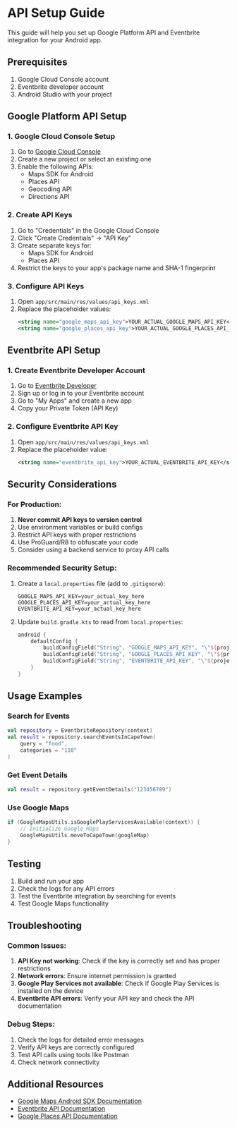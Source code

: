 # API Setup Guide

This guide will help you set up Google Platform API and Eventbrite integration for your Android app.

## Prerequisites

1. Google Cloud Console account
2. Eventbrite developer account
3. Android Studio with your project

## Google Platform API Setup

### 1. Google Cloud Console Setup

1. Go to [Google Cloud Console](https://console.cloud.google.com/)
2. Create a new project or select an existing one
3. Enable the following APIs:
   - Maps SDK for Android
   - Places API
   - Geocoding API
   - Directions API

### 2. Create API Keys

1. Go to "Credentials" in the Google Cloud Console
2. Click "Create Credentials" → "API Key"
3. Create separate keys for:
   - Maps SDK for Android
   - Places API
4. Restrict the keys to your app's package name and SHA-1 fingerprint

### 3. Configure API Keys

1. Open `app/src/main/res/values/api_keys.xml`
2. Replace the placeholder values:
   ```xml
   <string name="google_maps_api_key">YOUR_ACTUAL_GOOGLE_MAPS_API_KEY</string>
   <string name="google_places_api_key">YOUR_ACTUAL_GOOGLE_PLACES_API_KEY</string>
   ```

## Eventbrite API Setup

### 1. Create Eventbrite Developer Account

1. Go to [Eventbrite Developer](https://www.eventbrite.com/platform/api-keys/)
2. Sign up or log in to your Eventbrite account
3. Go to "My Apps" and create a new app
4. Copy your Private Token (API Key)

### 2. Configure Eventbrite API Key

1. Open `app/src/main/res/values/api_keys.xml`
2. Replace the placeholder value:
   ```xml
   <string name="eventbrite_api_key">YOUR_ACTUAL_EVENTBRITE_API_KEY</string>
   ```

## Security Considerations

### For Production:

1. **Never commit API keys to version control**
2. Use environment variables or build configs
3. Restrict API keys with proper restrictions
4. Use ProGuard/R8 to obfuscate your code
5. Consider using a backend service to proxy API calls

### Recommended Security Setup:

1. Create a `local.properties` file (add to `.gitignore`):
   ```properties
   GOOGLE_MAPS_API_KEY=your_actual_key_here
   GOOGLE_PLACES_API_KEY=your_actual_key_here
   EVENTBRITE_API_KEY=your_actual_key_here
   ```

2. Update `build.gradle.kts` to read from `local.properties`:
   ```kotlin
   android {
       defaultConfig {
           buildConfigField("String", "GOOGLE_MAPS_API_KEY", "\"${project.findProperty("GOOGLE_MAPS_API_KEY") ?: ""}\"")
           buildConfigField("String", "GOOGLE_PLACES_API_KEY", "\"${project.findProperty("GOOGLE_PLACES_API_KEY") ?: ""}\"")
           buildConfigField("String", "EVENTBRITE_API_KEY", "\"${project.findProperty("EVENTBRITE_API_KEY") ?: ""}\"")
       }
   }
   ```

## Usage Examples

### Search for Events
```kotlin
val repository = EventbriteRepository(context)
val result = repository.searchEventsInCapeTown(
    query = "food",
    categories = "110"
)
```

### Get Event Details
```kotlin
val result = repository.getEventDetails("123456789")
```

### Use Google Maps
```kotlin
if (GoogleMapsUtils.isGooglePlayServicesAvailable(context)) {
    // Initialize Google Maps
    GoogleMapsUtils.moveToCapeTown(googleMap)
}
```

## Testing

1. Build and run your app
2. Check the logs for any API errors
3. Test the Eventbrite integration by searching for events
4. Test Google Maps functionality

## Troubleshooting

### Common Issues:

1. **API Key not working**: Check if the key is correctly set and has proper restrictions
2. **Network errors**: Ensure internet permission is granted
3. **Google Play Services not available**: Check if Google Play Services is installed on the device
4. **Eventbrite API errors**: Verify your API key and check the API documentation

### Debug Steps:

1. Check the logs for detailed error messages
2. Verify API keys are correctly configured
3. Test API calls using tools like Postman
4. Check network connectivity

## Additional Resources

- [Google Maps Android SDK Documentation](https://developers.google.com/maps/documentation/android-sdk)
- [Eventbrite API Documentation](https://www.eventbrite.com/platform/api-keys/)
- [Google Places API Documentation](https://developers.google.com/maps/documentation/places)
